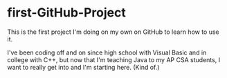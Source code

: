 # first-GitHub-Project
This is the first project I'm doing on my own on GitHub to learn how to use it.

I've been coding off and on since high school with Visual Basic and in college with C++, but now that I'm teaching Java to my AP CSA students, I want to really get into and I'm starting here. (Kind of.)
